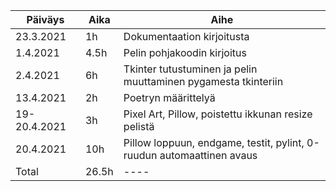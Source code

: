 |Päiväys|Aika|Aihe|
|-------|----|----|
|23.3.2021|1h|Dokumentaation kirjoitusta|
|1.4.2021|4.5h|Pelin pohjakoodin kirjoitus|
|2.4.2021|6h|Tkinter tutustuminen ja pelin muuttaminen pygamesta tkinteriin|
|13.4.2021|2h|Poetryn määrittelyä|
|19-20.4.2021|3h|Pixel Art, Pillow, poistettu ikkunan resize pelistä|
|20.4.2021|10h|Pillow loppuun, endgame, testit, pylint, 0-ruudun automaattinen avaus|
|Total|26.5h|----|
